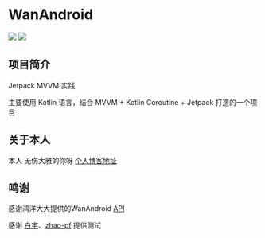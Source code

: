 # WanAndroid

![](https://img.shields.io/github/languages/top/wsdydeni/WanAndroid) ![](https://img.shields.io/github/license/wsdydeni/WanAndroid)

## 项目简介

Jetpack MVVM 实践

主要使用 Kotlin 语言，结合 MVVM + Kotlin Coroutine + Jetpack 打造的一个项目

## 关于本人

本人 无伤大雅的你呀 [个人博客地址](https://www.wsdydeni.top/)

## 鸣谢

感谢鸿洋大大提供的WanAndroid [API](https://www.wanandroid.com/blog/show/2) 

感谢 [白宇](https://github.com/by8023hxy)、[zhao-pf](https://github.com/zhao-pf) 提供测试
